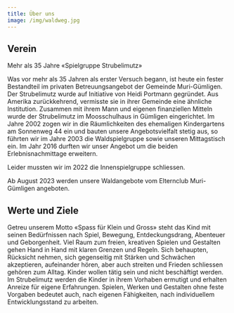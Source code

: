 ```yaml
---
title: Über uns
image: /img/waldweg.jpg
---
```

## Verein

Mehr als 35 Jahre «Spielgruppe Strubelimutz»

Was vor mehr als 35 Jahren als erster Versuch begann, ist heute ein fester
Bestandteil im privaten Betreuungsangebot der Gemeinde Muri-Gümligen.
Der Strubelimutz wurde auf Initiative von Heidi Portmann gegründet. Aus Amerika
zurückkehrend, vermisste sie in ihrer Gemeinde eine ähnliche Institution. Zusammen
mit ihrem Mann und eigenen finanziellen Mitteln wurde der Strubelimutz im
Moosschulhaus in Gümligen eingerichtet.
Im Jahre 2002 zogen wir in die Räumlichkeiten des ehemaligen Kindergartens am
Sonnenweg 44 ein und bauten unsere Angebotsvielfalt stetig aus, so führten wir im
Jahre 2003 die Waldspielgruppe sowie unseren Mittagstisch ein. Im Jahr 2016
durften wir unser Angebot um die beiden Erlebnisnachmittage erweitern.

Leider mussten wir im 2022 die Innenspielgruppe schliessen.

Ab August 2023 werden unsere Waldangebote vom Elternclub Muri-Gümligen angeboten.

## Werte und Ziele

Getreu unserem Motto «Spass für Klein und Gross» steht das Kind mit seinen
Bedürfnissen nach Spiel, Bewegung, Entdeckungsdrang, Abenteuer und
Geborgenheit. Viel Raum zum freien, kreativen Spielen und Gestalten gehen Hand in
Hand mit klaren Grenzen und Regeln. Sich behaupten, Rücksicht nehmen, sich
gegenseitig mit Stärken und Schwächen akzeptieren, aufeinander hören, aber auch
streiten und Frieden schliessen gehören zum Alltag.
Kinder wollen tätig sein und nicht beschäftigt werden. Im Strubelimutz werden die
Kinder in ihrem Vorhaben ermutigt und erhalten Anreize für eigene Erfahrungen.
Spielen, Werken und Gestalten ohne feste Vorgaben bedeutet auch, nach eigenen
Fähigkeiten, nach individuellem Entwicklungsstand zu arbeiten.

##

